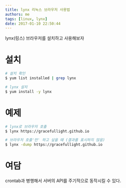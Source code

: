 ```yaml
---
title: lynx 리눅스 브라우저 사용법
authors: me
tags: [linux, lynx]
date: 2017-01-10 22:50:44
---
```


lynx(링스) 브라우저를 설치하고 사용해보자

# 설치

```bash
# 설치 확인
$ yum list installed | grep lynx

# lynx 설치
$ yum install -y lynx
```

# 예제

```bash
# lynx로 브라우저 호출
$ lynx https://gracefullight.github.io

# 브라우저 호출'만' 하고 싶을 때 (결과를 표시하지 않음)
$ lynx -dump https://gracefullight.github.io
```

# 여담

crontab과 병행해서 서버의 API를 주기적으로 동작시킬 수 있다.
